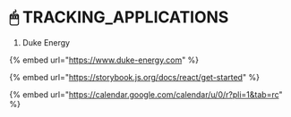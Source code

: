 # 🖱 TRACKING\_APPLICATIONS

1. Duke Energy

{% embed url="https://www.duke-energy.com" %}

{% embed url="https://storybook.js.org/docs/react/get-started" %}

{% embed url="https://calendar.google.com/calendar/u/0/r?pli=1&tab=rc" %}
